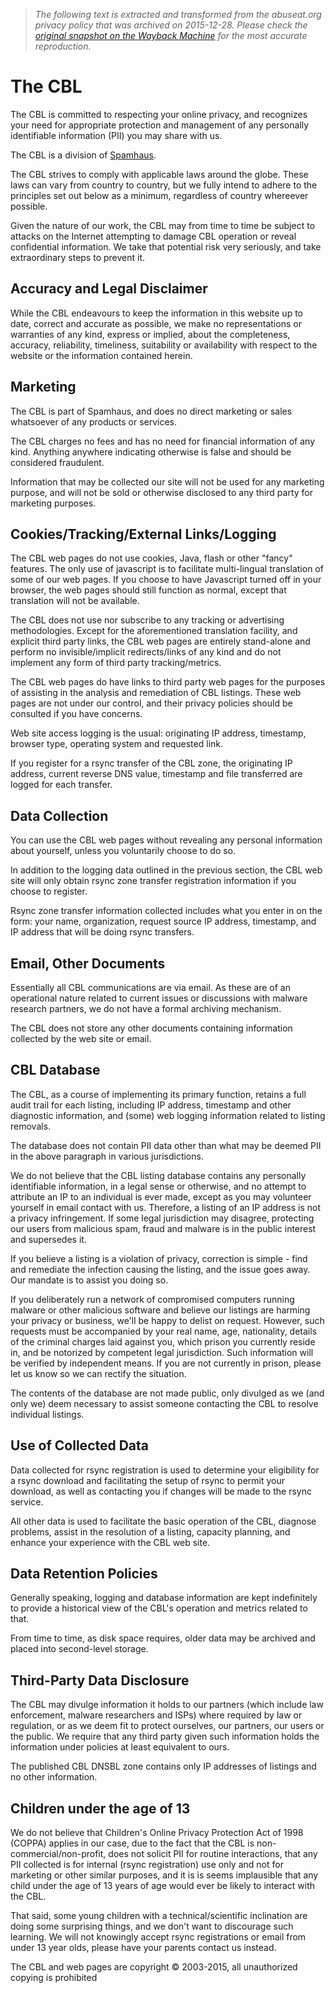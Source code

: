 > *The following text is extracted and transformed from the abuseat.org privacy policy that was archived on 2015-12-28. Please check the [original snapshot on the Wayback Machine](https://web.archive.org/web/20151228083728id_/http%3A//www.abuseat.org/privacy.html) for the most accurate reproduction.*

# The CBL

The CBL is committed to respecting your online privacy, and recognizes your need for appropriate protection and management of any personally identifiable information (PII) you may share with us. 

The CBL is a division of [Spamhaus](http://www.spamhaus.org/). 

The CBL strives to comply with applicable laws around the globe. These laws can vary from country to country, but we fully intend to adhere to the principles set out below as a minimum, regardless of country whereever possible. 

Given the nature of our work, the CBL may from time to time be subject to attacks on the Internet attempting to damage CBL operation or reveal confidential information. We take that potential risk very seriously, and take extraordinary steps to prevent it. 

## Accuracy and Legal Disclaimer

While the CBL endeavours to keep the information in this website up to date, correct and accurate as possible, we make no representations or warranties of any kind, express or implied, about the completeness, accuracy, reliability, timeliness, suitability or availability with respect to the website or the information contained herein. 

## Marketing

The CBL is part of Spamhaus, and does no direct marketing or sales whatsoever of any products or services. 

The CBL charges no fees and has no need for financial information of any kind. Anything anywhere indicating otherwise is false and should be considered fraudulent. 

Information that may be collected our site will not be used for any marketing purpose, and will not be sold or otherwise disclosed to any third party for marketing purposes. 

## Cookies/Tracking/External Links/Logging

The CBL web pages do not use cookies, Java, flash or other "fancy" features. The only use of javascript is to facilitate multi-lingual translation of some of our web pages. If you choose to have Javascript turned off in your browser, the web pages should still function as normal, except that translation will not be available. 

The CBL does not use nor subscribe to any tracking or advertising methodologies. Except for the aforementioned translation facility, and explicit third party links, the CBL web pages are entirely stand-alone and perform no invisible/implicit redirects/links of any kind and do not implement any form of third party tracking/metrics. 

The CBL web pages do have links to third party web pages for the purposes of assisting in the analysis and remediation of CBL listings. These web pages are not under our control, and their privacy policies should be consulted if you have concerns. 

Web site access logging is the usual: originating IP address, timestamp, browser type, operating system and requested link. 

If you register for a rsync transfer of the CBL zone, the originating IP address, current reverse DNS value, timestamp and file transferred are logged for each transfer. 

## Data Collection

You can use the CBL web pages without revealing any personal information about yourself, unless you voluntarily choose to do so. 

In addition to the logging data outlined in the previous section, the CBL web site will only obtain rsync zone transfer registration information if you choose to register. 

Rsync zone transfer information collected includes what you enter in on the form: your name, organization, request source IP address, timestamp, and IP address that will be doing rsync transfers. 

## Email, Other Documents

Essentially all CBL communications are via email. As these are of an operational nature related to current issues or discussions with malware research partners, we do not have a formal archiving mechanism. 

The CBL does not store any other documents containing information collected by the web site or email. 

## CBL Database

The CBL, as a course of implementing its primary function, retains a full audit trail for each listing, including IP address, timestamp and other diagnostic information, and (some) web logging information related to listing removals. 

The database does not contain PII data other than what may be deemed PII in the above paragraph in various jurisdictions. 

We do not believe that the CBL listing database contains any personally identifiable information, in a legal sense or otherwise, and no attempt to attribute an IP to an individual is ever made, except as you may volunteer yourself in email contact with us. Therefore, a listing of an IP address is not a privacy infringement. If some legal jurisdiction may disagree, protecting our users from malicious spam, fraud and malware is in the public interest and supersedes it. 

If you believe a listing is a violation of privacy, correction is simple - find and remediate the infection causing the listing, and the issue goes away. Our mandate is to assist you doing so. 

If you deliberately run a network of compromised computers running malware or other malicious software and believe our listings are harming your privacy or business, we'll be happy to delist on request. However, such requests must be accompanied by your real name, age, nationality, details of the criminal charges laid against you, which prison you currently reside in, and be notorized by competent legal jurisdiction. Such information will be verified by independent means. If you are not currently in prison, please let us know so we can rectify the situation. 

The contents of the database are not made public, only divulged as we (and only we) deem necessary to assist someone contacting the CBL to resolve individual listings. 

## Use of Collected Data

Data collected for rsync registration is used to determine your eligibility for a rsync download and facilitating the setup of rsync to permit your download, as well as contacting you if changes will be made to the rsync service. 

All other data is used to facilitate the basic operation of the CBL, diagnose problems, assist in the resolution of a listing, capacity planning, and enhance your experience with the CBL web site. 

## Data Retention Policies

Generally speaking, logging and database information are kept indefinitely to provide a historical view of the CBL's operation and metrics related to that. 

From time to time, as disk space requires, older data may be archived and placed into second-level storage. 

## Third-Party Data Disclosure

The CBL may divulge information it holds to our partners (which include law enforcement, malware researchers and ISPs) where required by law or regulation, or as we deem fit to protect ourselves, our partners, our users or the public. We require that any third party given such information holds the information under policies at least equivalent to ours. 

The published CBL DNSBL zone contains only IP addresses of listings and no other information. 

## Children under the age of 13

We do not believe that Children's Online Privacy Protection Act of 1998 (COPPA) applies in our case, due to the fact that the CBL is non-commercial/non-profit, does not solicit PII for routine interactions, that any PII collected is for internal (rsync registration) use only and not for marketing or other similar purposes, and it is is seems implausible that any child under the age of 13 years of age would ever be likely to interact with the CBL. 

That said, some young children with a technical/scientific inclination are doing some surprising things, and we don't want to discourage such learning. We will not knowingly accept rsync registrations or email from under 13 year olds, please have your parents contact us instead. 

The CBL and web pages are copyright © 2003-2015, all unauthorized copying is prohibited
